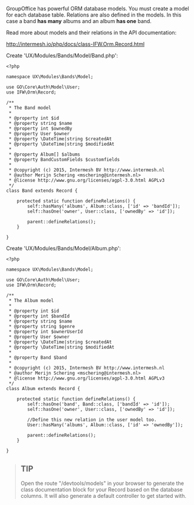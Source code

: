 GroupOffice has powerful ORM database models. You must create a model for each 
database table. Relations are also defined in the models. In this case a band **has
many** albums and an album **has one** band.

Read more about models and their relations in the API documentation:

http://intermesh.io/php/docs/class-IFW.Orm.Record.html


Create 'UX/Modules/Bands/Model/Band.php':

````````````````````````````````````````````````````````````````````````````````
<?php

namespace UX\Modules\Bands\Model;

use GO\Core\Auth\Model\User;
use IFW\Orm\Record;

/**
 * The Band model
 *
 * @property int $id
 * @property string $name
 * @property int $ownedBy
 * @property User $owner
 * @property \DateTime|string $createdAt
 * @property \DateTime|string $modifiedAt
 * 
 * @property Album[] $albums
 * @property BandCustomFields $customfields
 *
 * @copyright (c) 2015, Intermesh BV http://www.intermesh.nl
 * @author Merijn Schering <mschering@intermesh.nl>
 * @license http://www.gnu.org/licenses/agpl-3.0.html AGPLv3
 */
class Band extends Record {

	protected static function defineRelations() {
		self::hasMany('albums', Album::class, ['id' => 'bandId']);
		self::hasOne('owner', User::class, ['ownedBy' => 'id']);

		parent::defineRelations();
	}

}

````````````````````````````````````````````````````````````````````````````````

Create 'UX/Modules/Bands/Model/Album.php':

````````````````````````````````````````````````````````````````````````````````
<?php

namespace UX\Modules\Bands\Model;

use GO\Core\Auth\Model\User;
use IFW\Orm\Record;

/**
 * The Album model
 *
 * @property int $id
 * @property int $bandId
 * @property string $name
 * @property string $genre
 * @property int $ownerUserId
 * @property User $owner
 * @property \DateTime|string $createdAt
 * @property \DateTime|string $modifiedAt
 * 
 * @property Band $band
 *
 * @copyright (c) 2015, Intermesh BV http://www.intermesh.nl
 * @author Merijn Schering <mschering@intermesh.nl>
 * @license http://www.gnu.org/licenses/agpl-3.0.html AGPLv3
 */
class Album extends Record {

	protected static function defineRelations() {
		self::hasOne('band', Band::class, ['bandId' => 'id']);
		self::hasOne('owner', User::class, ['ownedBy' => 'id']);

		//Define this new relation in the user model too.
		User::hasMany('albums', Album::class, ['id' => 'ownedBy']);

		parent::defineRelations();
	}

}

````````````````````````````````````````````````````````````````````````````````

> ## TIP
> Open the route "/devtools/models" in your browser to generate the class 
> documentation block for your Record based on the database columns. It will 
> also generate a default controller to get started with.
